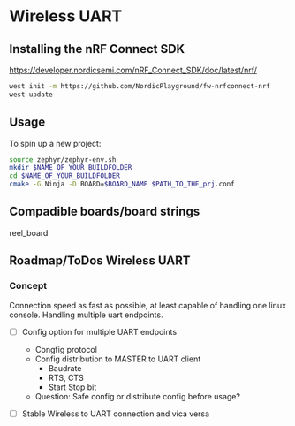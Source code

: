 # Wireless UART

## Installing the nRF Connect SDK

https://developer.nordicsemi.com/nRF_Connect_SDK/doc/latest/nrf/

```bash
west init -m https://github.com/NordicPlayground/fw-nrfconnect-nrf
west update
```

## Usage

To spin up a new project:

```bash
source zephyr/zephyr-env.sh
mkdir $NAME_OF_YOUR_BUILDFOLDER
cd $NAME_OF_YOUR_BUILDFOLDER
cmake -G Ninja -D BOARD=$BOARD_NAME $PATH_TO_THE_prj.conf
```

## Compadible boards/board strings

reel_board

## Roadmap/ToDos Wireless UART

### Concept

Connection speed as fast as possible, at least capable of handling one linux console.
Handling multiple uart endpoints.

- [ ] Config option for multiple UART endpoints
	* Congfig protocol
	* Config distribution to MASTER to UART client
		* Baudrate
		* RTS, CTS
		* Start Stop bit
	* Question: Safe config or distribute config before usage?
- [ ] Stable Wireless to UART connection and vica versa

